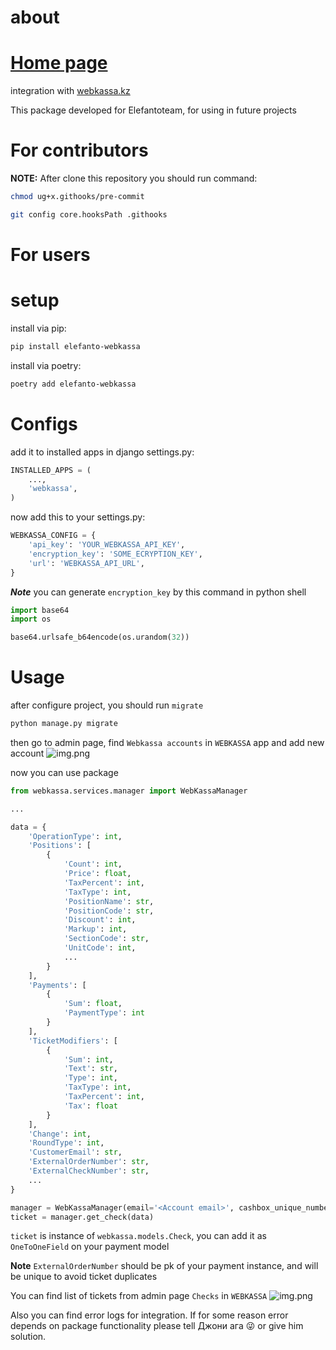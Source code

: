 about
=====
# [Home page](https://github.com/elefanto-organization/elefanto-webkassa)
integration with [webkassa.kz](https://webkassa.kz)

This package developed for Elefantoteam, for using in future projects

# For contributors

**NOTE:** After clone this repository you should run command:

   ```bash
   chmod ug+x.githooks/pre-commit
   ```

   ```bash
   git config core.hooksPath .githooks
   ````

# For users

setup
=====
install via pip:

  ```bash
  pip install elefanto-webkassa
  ```

install via poetry:

  ```bash
  poetry add elefanto-webkassa
  ```

Configs
===
add it to installed apps in django settings.py:

```python
INSTALLED_APPS = (
    ...,
    'webkassa',
)
```

now add this to your settings.py:

```python
WEBKASSA_CONFIG = {
    'api_key': 'YOUR_WEBKASSA_API_KEY',
    'encryption_key': 'SOME_ECRYPTION_KEY',
    'url': 'WEBKASSA_API_URL',
}
```

***Note***
you can generate `encryption_key` by this command in python shell

```python
import base64
import os

base64.urlsafe_b64encode(os.urandom(32))
```

Usage
===
after configure project, you should run `migrate`

```python
python manage.py migrate
```

then go to admin page, find `Webkassa accounts` in `WEBKASSA` app and add new account
![img.png](assets/img.png)

now you can use package

```python
from webkassa.services.manager import WebKassaManager

...

data = {
    'OperationType': int,
    'Positions': [
        {
            'Count': int,
            'Price': float,
            'TaxPercent': int,
            'TaxType': int,
            'PositionName': str,
            'PositionCode': str,
            'Discount': int,
            'Markup': int,
            'SectionCode': str,
            'UnitCode': int,
            ...    
        }
    ],
    'Payments': [
        {
            'Sum': float,
            'PaymentType': int
        }
    ],
    'TicketModifiers': [
        {
            'Sum': int,
            'Text': str,
            'Type': int,
            'TaxType': int,
            'TaxPercent': int,
            'Tax': float
        }
    ],
    'Change': int,
    'RoundType': int,
    'CustomerEmail': str,
    'ExternalOrderNumber': str,
    'ExternalCheckNumber': str,
    ...
}

manager = WebKassaManager(email='<Account email>', cashbox_unique_number='<Cashbox number>')
ticket = manager.get_check(data)
```
`ticket` is instance of `webkassa.models.Check`, you can add it as `OneToOneField` on your payment model

**Note** 
`ExternalOrderNumber` should be pk of your payment instance, and will be unique to avoid ticket duplicates


You can find list of tickets from admin page `Checks` in `WEBKASSA`
![img.png](assets/img2.png)


Also you can find error logs for integration. If for some reason error depends on package functionality please tell Джони ага 😜 or give him solution.
